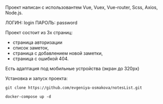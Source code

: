 Проект написан с использовантем  Vue, Vuex, Vue-router, Scss, Axios, Node.js. 

ЛОГИН: login
ПАРОЛЬ: password

Проект состоит из 3х страниц:
- страница авторизации
- список заметок,
- страница с добавлением новой заметки,
- страница с ошибкой 404.

Есть адаптация под мобильные устройства (экран до 320px)

Установка и запуск проекта:

    git clone https://github.com/evgeniya-osmakova/notesList.git
    
    docker-compose up -d 
    

